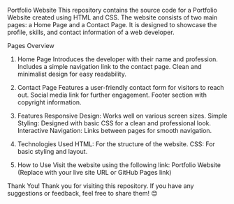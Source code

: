 Portfolio Website
This repository contains the source code for a Portfolio Website created using HTML and CSS. The website consists of two main pages: a Home Page and a Contact Page. It is designed to showcase the profile, skills, and contact information of a web developer.

Pages Overview
1. Home Page
Introduces the developer with their name and profession.
Includes a simple navigation link to the contact page.
Clean and minimalist design for easy readability.

3. Contact Page
Features a user-friendly contact form for visitors to reach out.
Social media link for further engagement.
Footer section with copyright information.

5. Features
Responsive Design: Works well on various screen sizes.
Simple Styling: Designed with basic CSS for a clean and professional look.
Interactive Navigation: Links between pages for smooth navigation.

7. Technologies Used
HTML: For the structure of the website.
CSS: For basic styling and layout.

9. How to Use
Visit the website using the following link:
Portfolio Website (Replace with your live site URL or GitHub Pages link)

Thank You!
Thank you for visiting this repository. If you have any suggestions or feedback, feel free to share them! 😊

